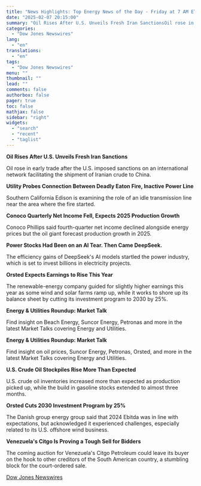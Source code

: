```yaml
---
title: "News Highlights: Top Energy News of the Day - Friday at 7 AM ET"
date: "2025-02-07 20:15:00"
summary: "Oil Rises After U.S. Unveils Fresh Iran SanctionsOil rose in early trade after the U.S. imposed sanctions on an international network facilitating the shipment of Iranian crude to China.Utility Probes Connection Between Deadly Eaton Fire, Inactive Power LineSouthern California Edison is examining the role of an idle transmission line near..."
categories:
  - "Dow Jones Newswires"
lang:
  - "en"
translations:
  - "en"
tags:
  - "Dow Jones Newswires"
menu: ""
thumbnail: ""
lead: ""
comments: false
authorbox: false
pager: true
toc: false
mathjax: false
sidebar: "right"
widgets:
  - "search"
  - "recent"
  - "taglist"
---
```


**Oil Rises After U.S. Unveils Fresh Iran Sanctions**

Oil rose in early trade after the U.S. imposed sanctions on an international network facilitating the shipment of Iranian crude to China.

**Utility Probes Connection Between Deadly Eaton Fire, Inactive Power Line**

Southern California Edison is examining the role of an idle transmission line near the area where the fire started.

**Conoco Quarterly Net Income Fell, Expects 2025 Production Growth**

Conoco Phillips said fourth-quarter net income declined alongside energy prices but the oil giant forecast production growth in 2025.

**Power Stocks Had Been on an AI Tear. Then Came DeepSeek.**

The efficiency gains of DeepSeek's AI models startled the power industry, which is set to invest billions in electricity projects.

**Orsted Expects Earnings to Rise This Year**

The renewable-energy company guided for slightly higher earnings this year as some wind and solar farms ramp up, while it works to shore up its balance sheet by cutting its investment program to 2030 by 25%.

**Energy & Utilities Roundup: Market Talk**

Find insight on Beach Energy, Suncor Energy, Petronas and more in the latest Market Talks covering Energy and Utilities.

**Energy & Utilities Roundup: Market Talk**

Find insight on oil prices, Suncor Energy, Petronas, Orsted, and more in the latest Market Talks covering Energy and Utilities.

**U.S. Crude Oil Stockpiles Rise More Than Expected**

U.S. crude oil inventories increased more than expected as production picked up, while the build in gasoline stocks extended to almost three months.

**Orsted Cuts 2030 Investment Program by 25%**

The Danish group energy group said that 2024 Ebitda was in line with expectations, but acknowledged it experienced challenges, especially related to its U.S. offshore wind business.

**Venezuela's Citgo Is Proving a Tough Sell for Bidders**

The coming auction for Venezuela's Citgo Petroleum could leave its buyer on the hook to other creditors of the South American country, a stumbling block for the court-ordered sale.

[Dow Jones Newswires](https://www.tradingview.com/news/DJN_DN20250207005283:0-news-highlights-top-energy-news-of-the-day-friday-at-7-am-et/)
